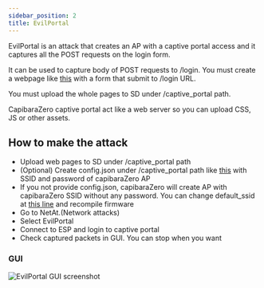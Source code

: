```yaml
---
sidebar_position: 2
title: EvilPortal
---
```


EvilPortal is an attack that creates an AP with a captive portal access and it captures all the POST requests on the login form.

It can be used to capture body of POST requests to /login. You must create a webpage like [this](https://github.com/CapibaraZero/EvilPortal/blob/main/example.html) with a form that submit to /login URL.

You must upload the whole pages to SD under /captive_portal path. 

CapibaraZero captive portal act like a web server so you can upload CSS, JS or other assets.

## How to make the attack

- Upload web pages to SD under /captive_portal path
- (Optional) Create config.json under /captive_portal path like [this](/example_config/dhcp_glutton/config.json) with SSID and password of capibaraZero AP
- If you not provide config.json, capibaraZero will create AP with capibaraZero SSID without any password. You can change default_ssid at [this line](https://github.com/CapibaraZero/fw/blob/main/lib/network_attacks/network_attacks.cpp#L28) and recompile firmware 
- Go to NetAt.(Network attacks)
- Select EvilPortal
- Connect to ESP and login to captive portal
- Check captured packets in GUI. You can stop when you want

### GUI

<img src="/docs/img/screens/network_attacks/evilportal.png" alt="EvilPortal GUI screenshot" />
